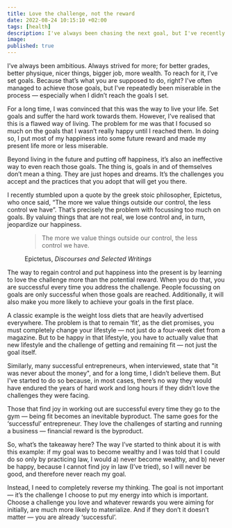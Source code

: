 ```yaml
---
title: Love the challenge, not the reward
date: 2022-08-24 10:15:10 +02:00
tags: [health]
description: I've always been chasing the next goal, but I've recently found that it's a flawed way of living. Instead, you need to find value in the challenges that might get you there.
image:
published: true
---
```


I’ve always been ambitious. Always strived for more; for better grades, better physique, nicer things, bigger job, more wealth. To reach for it, I’ve set goals. Because that’s what you are supposed to do, right? I've often managed to achieve those goals, but I've repeatedly been miserable in the process — especially when I didn’t reach the goals I set.

For a long time, I was convinced that this was the way to live your life. Set goals and suffer the hard work towards them. However, I’ve realised that this is a flawed way of living. The problem for me was that I focused so much on the goals that I wasn’t really happy until I reached them. In doing so, I put most of my happiness into some future reward and made my present life more or less miserable.

Beyond living in the future and putting off happiness, it’s also an ineffective way to even reach those goals. The thing is, goals in and of themselves don’t mean a thing. They are just hopes and dreams. It’s the challenges you accept and the practices that you adopt that will get you there.

I recently stumbled upon a quote by the greek stoic philosopher, Epictetus, who once said, “The more we value things outside our control, the less control we have”. That’s precisely the problem with focussing too much on goals. By valuing things that are not real, we lose control and, in turn, jeopardize our happiness.

<figure >
  <blockquote>
    <p>The more we value things outside our control, the less control we have.</p>
  </blockquote>
  <figcaption>Epictetus, <cite>Discourses and Selected Writings</cite></figcaption>
</figure>

The way to regain control and put happiness into the present is by learning to love the challenge more than the potential reward. When you do that, you are successful every time you address the challenge. People focussing on goals are only successful when those goals are reached. Additionally, it will also make you more likely to achieve your goals in the first place.

A classic example is the weight loss diets that are heavily advertised everywhere. The problem is that to remain ‘fit’, as the diet promises, you must completely change your lifestyle — not just do a four-week diet from a magazine. But to be happy in that lifestyle, you have to actually value that new lifestyle and the challenge of getting and remaining fit — not just the goal itself.

Similarly, many successful entrepreneurs, when interviewed, state that "it was never about the money", and for a long time, I didn’t believe them. But I’ve started to do so because, in most cases, there’s no way they would have endured the years of hard work and long hours if they didn’t love the challenges they were facing. 

Those that find joy in working out are successful every time they go to the gym — being fit becomes an inevitable byproduct. The same goes for the ‘successful’ entrepreneur. They love the challenges of starting and running a business — financial reward is the byproduct.

So, what’s the takeaway here? The way I’ve started to think about it is with this example: if my goal was to become wealthy and I was told that I could do so only by practicing law, I would a) never become wealthy, and b) never be happy, because I cannot find joy in law (I’ve tried), so I will never be good, and therefore never reach my goal. 

Instead, I need to completely reverse my thinking. The goal is not important — it’s the challenge I choose to put my energy into which is important. Choose a challenge you love and whatever rewards you were aiming for initially, are much more likely to materialize. And if they don’t it doesn’t matter — you are already ‘successful’.